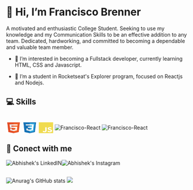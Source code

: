 <h1>👋 Hi, I’m Francisco Brenner</h1>
  
  A motivated and enthusiastic College Student.
Seeking to use my knowledge and my Communication Skills to be an effective
addition to any team. Dedicated, hardworking, and committed to becoming a
dependable and valuable team member. 

- 👀 I’m interested in becoming a Fullstack developer, currently learning HTML, CSS and Javascript.

- 🌱 I’m a student in Rocketseat's Explorer program, focused on Reactjs and Nodejs.


## 💻 Skills

<div style="display: inline_block"><br>
  
  <img align="center" alt="Francisco-HTML" height="30" width="40" src="https://raw.githubusercontent.com/devicons/devicon/master/icons/html5/html5-original.svg">
  <img align="center" alt="Francisco-CSS" height="30" width="40" src="https://raw.githubusercontent.com/devicons/devicon/master/icons/css3/css3-original.svg">
  <img align="center" alt="Francisco-Js" height="30" width="40" src="https://raw.githubusercontent.com/devicons/devicon/master/icons/javascript/javascript-plain.svg">
  <!--<img align="center" alt="Francisco-Git" height="30" width="40" src="https://github.com/devicons/devicon/blob/master/icons/git/git-original.svg">-->
  <img align="center" alt="Francisco-React" height="30" width="40" src="https://cdn.jsdelivr.net/gh/devicons/devicon/icons/react/react-original.svg">
  <img align="center" alt="Francisco-React" height="30" width="40" src="https://cdn.jsdelivr.net/gh/devicons/devicon/icons/nodejs/nodejs-original.svg" >

</div>


## 📌 Conect with me

<div>
  
 <a href="https://www.linkedin.com/in/francisco-brenner-44a507b2/">
  <img align="left" alt="Abhishek's LinkedIN" src="https://img.shields.io/badge/LinkedIn-0077B5?style=for-the-badge&logo=linkedin&logoColor=white" />
</a>
  <a href="https://www.instagram.com/franciscobrenner/">
  <img align="left" alt="Abhishek's Instagram" src="https://img.shields.io/badge/Instagram-E4405F?style=for-the-badge&logo=instagram&logoColor=white" />
</a>
  
</div>

<br />

##

  
  
    
  
</a>


![Anurag's GitHub stats](https://github-readme-stats.vercel.app/api?username=franciscobrenner&show_icons=true&theme=dracula)
<a href="https://github.com/franciscobrenner">
  <img height="148em" src="https://github-readme-stats.vercel.app/api/top-langs/?username=franciscobrenner&layout=compact&langs_count=9&theme=dracula"/>
<!--![Snake animation](https://github.com/franciscobrenner/franciscobrenner/blob/output/github-contribution-grid-snake.svg)-->
<!---![Aakash's Language stats](https://github-readme-stats-eight-theta.vercel.app/api/top-langs/?username=franciscobrenner&layout=compact&langs_count=8&hide_border=true)--->

<!---
franciscobrenner/franciscobrenner is a ✨ special ✨ repository because its `README.md` (this file) appears on your GitHub profile.
You can click the Preview link to take a look at your changes.
--->
